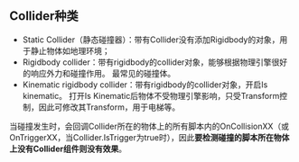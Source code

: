 ## Collider种类

- Static Collider（静态碰撞器）：带有Collider没有添加Rigidbody的对象，用于静止物体如地理环境；
- Rigidbody collider：带有rigidbody的collider对象，能够根据物理引擎很好的响应外力和碰撞作用。
最常见的碰撞体。
- Kinematic rigidbody collider：带有rigidbody的collider对象，开启Is kinematic。
打开Is Kinematic后物体不受物理引擎影响，只受Transform控制，因此可修改其Transform，用于电梯等。



当碰撞发生时，会回调Collider所在的物体上的所有脚本内的OnCollisionXX（或OnTriggerXX，当Collider.IsTrigger为true时），因此**要检测碰撞的脚本所在物体上没有Collider组件则没有效果**。
